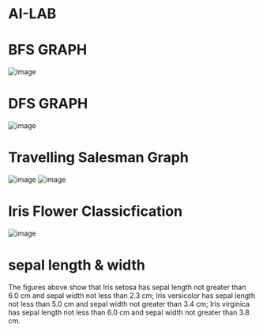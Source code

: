 # AI-LAB


# BFS GRAPH
![image](https://github.com/nayan-pust/AI-LAB/assets/114688354/04617374-7189-4dbb-a400-bd52e97db222)


# DFS   GRAPH
![image](https://github.com/nayan-pust/AI-LAB/assets/114688354/ed79302a-6e36-4e9c-b8a1-85f6aaf24de7)


# Travelling Salesman Graph
![image](https://github.com/nayan-pust/AI-LAB/assets/114688354/bb08ed78-0095-4733-b47f-8e0b229ea8f5)
![image](https://github.com/nayan-pust/AI-LAB/assets/114688354/290d5305-ae51-4096-b88e-9b5e92f03e8e)


# Iris Flower Classicfication 
![image](https://github.com/nayan-pust/AI-LAB/assets/114688354/71cc2b51-31ae-4547-82c8-c0e2a066857e)

# sepal length & width
The figures above show that Iris setosa has sepal length not greater than 6.0 cm and sepal width not less than 2.3 cm;
Iris versicolor has sepal length not less than 5.0 cm and sepal width not greater than 3.4 cm; 
Iris virginica has sepal length not less than 6.0 cm and sepal width not greater than 3.8 cm.




